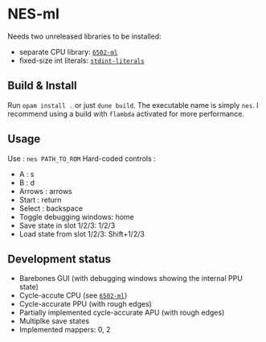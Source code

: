 # NES-ml

Needs two unreleased libraries to be installed:
- separate CPU library: [`6502-ml`](https://github.com/Firobe/6502-ml)
- fixed-size int literals: [`stdint-literals`](https://github.com/Firobe/ocaml-stdint-literals)

## Build & Install

Run `opam install .` or just `dune build`. The executable name is simply `nes`.
I recommend using a build with `flambda` activated for more performance.

## Usage

Use : `nes PATH_TO_ROM`
Hard-coded controls :
- A : s
- B : d
- Arrows : arrows
- Start : return
- Select : backspace
- Toggle debugging windows: home
- Save state in slot 1/2/3: 1/2/3
- Load state from slot 1/2/3: Shift+1/2/3

## Development status

- Barebones GUI (with debugging windows showing the internal PPU state)
- Cycle-accute CPU (see [`6502-ml`](https://github.com/Firobe/6502-ml))
- Cycle-accurate PPU (with rough edges)
- Partially implemented cycle-accurate APU (with rough edges)
- Multiplke save states
- Implemented mappers: 0, 2

